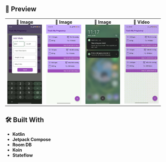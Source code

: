 

## 📸 Preview

<table>
  <tr>
    <td align="center">
      <strong>📸 Image</strong><br>
      <img src="media/image1.jpeg" width="250" alt="Screenshot"/>
    </td>
    <td align="center">
      <strong>📸 Image</strong><br>
      <img src="media/img.jpeg" width="250" alt="Screenshot"/>
    </td>
    <td align="center">
      <strong>📸 Image</strong><br>
      <img src="media/notif.jpeg" width="250" alt="Screenshot"/>
    </td>
    <td align="center">
      <strong>🎥 Video</strong><br>
      <img src="media/demo.gif" width="250" alt="Demo Video"/>
    </td>
  </tr>
</table>

## 🛠️ Built With

- **Kotlin**
- **Jetpack Compose**
- **Room DB**
- **Koin**
- **Stateflow**
